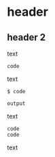 # header

## header 2

text

```fence
code
```

text

```fence
$ code

output
```

text

```fence
code
code
```

text